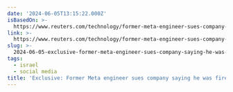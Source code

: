 ```yaml
---
date: '2024-06-05T13:15:22.000Z'
isBasedOn: >-
  https://www.reuters.com/technology/former-meta-engineer-sues-company-saying-he-was-fired-over-handling-gaza-content-2024-06-05/
link: >-
  https://www.reuters.com/technology/former-meta-engineer-sues-company-saying-he-was-fired-over-handling-gaza-content-2024-06-05/
slug: >-
  2024-06-05-exclusive-former-meta-engineer-sues-company-saying-he-was-fired-over-handl
tags:
  - israel
  - social media
title: 'Exclusive: Former Meta engineer sues company saying he was fired over handl'
---
```

 
